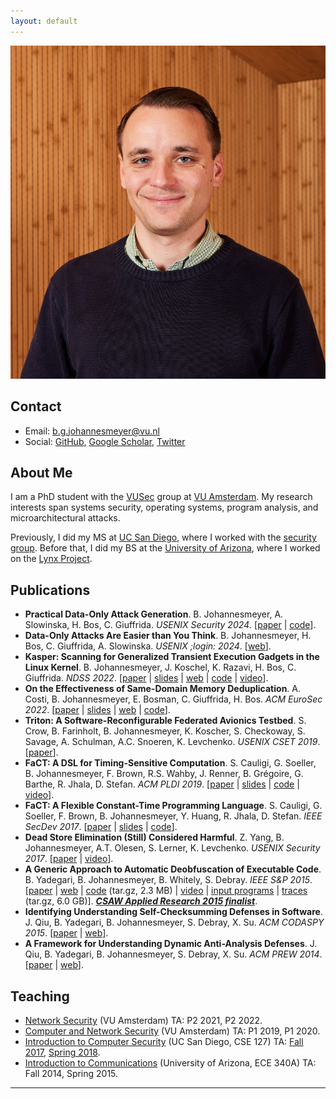 ```yaml
---
layout: default
---
```


<img class="profile-picture" src="assets/headshot.jpg">

## Contact

* Email: [b.g.johannesmeyer@vu.nl](mailto:b.g.johannesmeyer@vu.nl)
* Social: [GitHub](https://github.com/bjohannesmeyer/), [Google Scholar](https://scholar.google.com/citations?user=hveLyDgAAAAJ), [Twitter](https://twitter.com/bjohannesmeyer)

## About Me

I am a PhD student with the [VUSec](https://vusec.net/) group at [VU Amsterdam](https://vu.nl/en). My research interests span systems security, operating systems, program analysis, and microarchitectural attacks.

Previously, I did my MS at [UC San Diego](https://ucsd.edu/), where I worked with the [security group](https://cryptosec.ucsd.edu/).
Before that, I did my BS at the [University of Arizona](https://www.arizona.edu/), where I worked on the [Lynx Project](https://www2.cs.arizona.edu/projects/lynx-project/index.html).

## Publications

* **Practical Data-Only Attack Generation**. B. Johannesmeyer, A. Slowinska, H. Bos, C. Giuffrida. *USENIX Security 2024*. [[paper](https://download.vusec.net/papers/einstein_sec24.pdf) \| [code](https://github.com/vusec/einstein)].
* **Data-Only Attacks Are Easier than You Think**. B. Johannesmeyer, H. Bos, C. Giuffrida, A. Slowinska. *USENIX ;login: 2024*. [[web](https://www.usenix.org/publications/loginonline/data-only-attacks-are-easier-you-think)].
* **Kasper: Scanning for Generalized Transient Execution Gadgets in the Linux Kernel**. B. Johannesmeyer, J. Koschel, K. Razavi, H. Bos, C. Giuffrida. *NDSS 2022*. [[paper](assets/kasper_ndss22.pdf) \| [slides](assets/kasper_ndss22_slides.pdf) \| [web](https://www.vusec.net/projects/kasper/) \| [code](https://github.com/vusec/kasper) \| [video](https://www.youtube.com/watch?v=v89Zt3vxrww)].
* **On the Effectiveness of Same-Domain Memory Deduplication**. A. Costi, B. Johannesmeyer, E. Bosman, C. Giuffrida, H. Bos. *ACM EuroSec 2022*. [[paper](assets/dedup_eurosec22.pdf) \| [slides](assets/dedup_eurosec22_slides.pdf) \| [web](https://www.vusec.net/projects/dedup-est-machina-returns) \| [code](https://github.com/vusec/dedup-est-returns)].
* **Triton: A Software-Reconfigurable Federated Avionics Testbed**. S. Crow, B. Farinholt, B. Johannesmeyer, K. Koscher, S. Checkoway, S. Savage, A. Schulman, A.C. Snoeren, K. Levchenko. *USENIX CSET 2019*. [[paper](assets/triton_cset19.pdf)].
* **FaCT: A DSL for Timing-Sensitive Computation**. S. Cauligi, G. Soeller, B. Johannesmeyer, F. Brown, R.S. Wahby, J. Renner, B. Grégoire, G. Barthe, R. Jhala, D. Stefan. *ACM PLDI 2019*. [[paper](assets/fact_pldi19.pdf) \| [slides](assets/fact_pldi19_slides.pdf) \| [code](https://github.com/PLSysSec/FaCT) \| [video](https://www.youtube.com/watch?v=DRPdQk_Uqeo)].
* **FaCT: A Flexible Constant-Time Programming Language**. S. Cauligi, G. Soeller, F. Brown, B. Johannesmeyer, Y. Huang, R. Jhala, D. Stefan. *IEEE SecDev 2017*. [[paper](assets/fact_secdev17.pdf) \| [slides](assets/fact_sl18_slides.pdf) \| [code](https://github.com/PLSysSec/FaCT)].
* **Dead Store Elimination (Still) Considered Harmful**. Z. Yang, B. Johannesmeyer, A.T. Olesen, S. Lerner, K. Levchenko. *USENIX Security 2017*. [[paper](assets/sec17.pdf) \| [video](https://www.youtube.com/watch?v=litxEtE1cj8)].
* **A Generic Approach to Automatic Deobfuscation of Executable Code**. B. Yadegari, B. Johannesmeyer, B. Whitely, S. Debray. *IEEE S&P 2015*. [[paper](assets/sp15.pdf) \| [web](https://www2.cs.arizona.edu/projects/lynx-project/) \| [code](https://www2.cs.arizona.edu/projects/lynx-project/Source/Deobfuscator.tar.gz) (tar.gz, 2.3 MB) \| [video](https://www.youtube.com/watch?v=VWL8-2G89_c) \| [input programs](https://www2.cs.arizona.edu/projects/lynx-project/Samples/Obfuscated) \| [traces](https://www2.cs.arizona.edu/projects/lynx-project/Source/standard_traces.tar.gz) (tar.gz, 6.0 GB)]. [***CSAW Applied Research 2015 finalist***](https://csaw.engineering.nyu.edu/archive/csaw15/research-winners-and-finalists).
* **Identifying Understanding Self-Checksumming Defenses in Software**. J. Qiu, B. Yadegari, B. Johannesmeyer, S. Debray, X. Su. *ACM CODASPY 2015*. [[paper](assets/codaspy15.pdf) \| [web](https://www2.cs.arizona.edu/projects/lynx-project/)].
* **A Framework for Understanding Dynamic Anti-Analysis Defenses**. J. Qiu, B. Yadegari, B. Johannesmeyer, S. Debray, X. Su. *ACM PREW 2014*. [[paper](assets/pprew14.pdf) \| [web](https://www2.cs.arizona.edu/projects/lynx-project/)].

## Teaching

* [Network Security](https://studiegids.vu.nl/EN/courses/2021-2022/XM_0100) (VU Amsterdam) TA: P2 2021, P2 2022.
* [Computer and Network Security](https://studiegids.vu.nl/en/Master/2019-2020/parallel-and-distributed-computer-systems/X_400127) (VU Amsterdam) TA: P1 2019, P1 2020.
* [Introduction to Computer Security](https://cse.ucsd.edu/undergraduate/courses/course-descriptions/cse-127-introduction-computer-security) (UC San Diego, CSE 127) TA: [Fall 2017](https://cseweb.ucsd.edu/classes/fa17/cse127-b/), [Spring 2018](https://cseweb.ucsd.edu/classes/sp18/cse127-b/).
* [Introduction to Communications](https://ece.engineering.arizona.edu/undergrad-programs/courses/introduction-communications) (University of Arizona, ECE 340A) TA: Fall 2014, Spring 2015.

---
